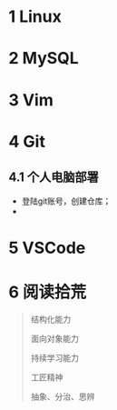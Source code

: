 # 1  Linux

# 2  MySQL

# 3  Vim

# 4  Git

## 4.1  个人电脑部署

- 登陆git账号，创建仓库；
- 

# 5  VSCode

# 6 阅读拾荒

>结构化能力
>
>面向对象能力
>
>持续学习能力
>
>工匠精神
>
>抽象、分治、思辨

